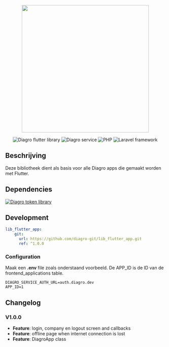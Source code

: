 <p align="center"><a href="https://laravel.com" target="_blank"><img src="https://diagro.be/assets/img/diagro-logo.svg" width="400"></a></p>

<p align="center">
<img src="https://img.shields.io/badge/project-lib_flutter_app-yellowgreen" alt="Diagro flutter library">
<img src="https://img.shields.io/badge/type-library-informational" alt="Diagro service">
<img src="https://img.shields.io/badge/php-8.0-blueviolet" alt="PHP">
<img src="https://img.shields.io/badge/laravel-8.67-red" alt="Laravel framework">
</p>

## Beschrijving

Deze bibliotheek dient als basis voor alle Diagro apps die gemaakt worden met Flutter.

## Dependencies

<p><a href="https://github.com/diagro-git/lib_flutter_token"><img src="https://img.shields.io/badge/lib-flutter_token-informational" alt="Diagro token library"></a></p>


## Development

```yaml
lib_flutter_app:
    git:
      url: https://github.com/diagro-git/lib_flutter_app.git
      ref: ^1.0.0
```

### Configuration

Maak een **.env** file zoals onderstaand voorbeeld. De APP_ID is de ID van de frontend_applications table.

```dotenv
DIAGRO_SERVICE_AUTH_URL=auth.diagro.dev
APP_ID=1
```

## Changelog

### V1.0.0

* **Feature**: login, company en logout screen and callbacks
* **Feature**: offline page when internet connection is lost
* **Feature**: DiagroApp class